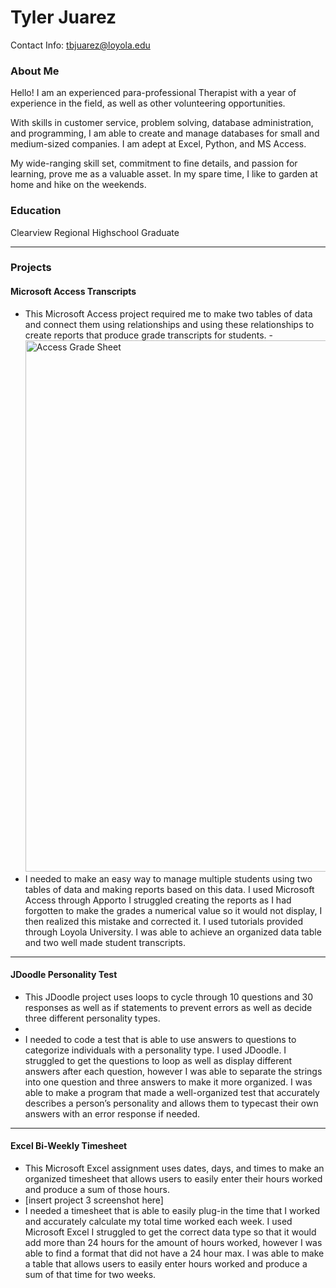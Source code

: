 # Tyler Juarez

Contact Info: tbjuarez@loyola.edu

### About Me 

Hello! I am an experienced para-professional Therapist with a year of experience in the field, as well as other volunteering opportunities.

With skills in customer service, problem solving, database administration, and programming, I am able to create and manage databases for small and medium-sized companies. I am adept at Excel, Python, and MS Access. 

My wide-ranging skill set, commitment to fine details, and passion for learning, prove me as a valuable asset.  In my spare time, I like to garden at home and hike on the weekends. 


### Education 

Clearview Regional Highschool Graduate

***

### Projects

#### Microsoft Access Transcripts
 - This Microsoft Access project required me to make two tables of data and connect them using relationships and using these relationships to create reports that produce grade transcripts for students.
 -<img width="850" alt="Access Grade Sheet" src="https://github.com/user-attachments/assets/2307d9e4-2f0a-4e7b-80e7-2466d2085a8a" />
 - I needed to make an easy way to manage multiple students using two tables of data and making reports based on this data.
 I used Microsoft Access through Apporto
 I struggled creating the reports as I had forgotten to make the grades a numerical value so it would not display, I then realized this mistake and corrected it.
 I used tutorials provided through Loyola University.
 I was able to achieve an organized data table and two well made student transcripts.
 

***

#### JDoodle Personality Test

 - This JDoodle project uses loops to cycle through 10 questions and 30 responses as well as if statements to prevent errors as well as decide three different personality types.
 - 
 - I needed to code a test that is able to use answers to questions to categorize individuals with a personality type.
 I used JDoodle.
 I struggled to get the questions to loop as well as display different answers after each question, however I was able to separate the strings into one question and three answers to make it more organized.
 I was able to make a program that made a well-organized test that accurately describes a person’s personality and allows them to typecast their own answers with an error response if needed.
 

***

#### Excel Bi-Weekly Timesheet
 - This Microsoft Excel assignment uses dates, days, and times to make an organized timesheet that allows users to easily enter their hours worked and produce a sum of those hours.
 - [insert project 3 screenshot here]
 - I needed a timesheet that is able to easily plug-in the time that I worked and accurately calculate my total time worked each week.
 I used Microsoft Excel
 I struggled to get the correct data type so that it would add more than 24 hours for the amount of hours worked, however I was able to find a format that did not have a 24 hour max.
 I was able to make a table that allows users to easily enter hours worked and produce a sum of that time for two weeks.
